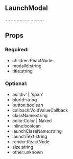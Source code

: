 
## LaunchModal
==============
## Props


### Required:
 - children:ReactNode
 - modalId:string
 - title:string

### Optional:
 - as:'div' | 'span'
 - blurId:string
 - button:boolean
 - callback:VoidValueCallback<boolean>
 - className:string
 - color:Color | Naked
 - inline:boolean
 - launchClassName:string
 - launchText:string
 - render:ReactNode
 - size:string
 - other:unknown